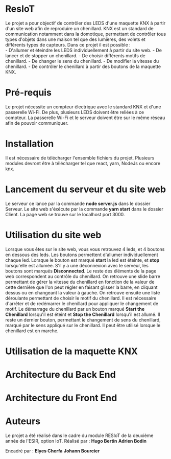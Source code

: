 # ResIoT
Le projet a pour objectif de contrôler des LEDS d'une maquette KNX à partir d'un site web afin de reproduire un chenillard. KNX est un standard de communication notamment dans la domotique, permettant de contrôler tous types d'objets dans une maison tel que des lumières, des volets et différents types de capteurs. 
Dans ce projet il est possible :    
                - D'allumer et éteindre les LEDS individuellement à partir du site web. 
                - De lancer et de stopper un chenillard.
                - De choisir différents motifs de chenillard.
                - De changer le sens du chenillard. 
                - De modifier la vitesse du chenillard.
                - De contrôler le chenillard à partir des boutons de la maquette KNX.  

# Pré-requis
Le projet nécessite un compteur électrique avec le standard KNX et d'une passerelle Wi-Fi. De plus, plusieurs LEDS doivent être reliées à ce compteur. 
La passerelle Wi-Fi et le serveur doivent être sur le même réseau afin de pouvoir communiquer.  

# Installation 
Il est nécessaire de télécharger l'ensemble fichiers du projet. Plusieurs modules devront être à télécharger tel que react, yarn, NodeJs ou encore knx. 

# Lancement du serveur et du site web
Le serveur ce lance par la commande **node server.js** dans le dossier Serveur. Le site web s'éxécute par la commande **yarn start** dans le dossier Client. La page web se trouve sur le localhost port 3000.

# Utilisation du site web
Lorsque vous êtes sur le site web, vous vous retrouvez 4 leds, et 4 boutons en dessous des leds. Les boutons permettent d'allumer individuellement chaque led. Lorsque le bouton est marqué **start** la led est éteinte, et **stop** lorsqu'elle est allumée. S'il y a une déconnexion avec le serveur, les boutons sont marqués **Disconnected**. Le reste des éléments de la page web correspondent au contrôle du chenillard. On retrouve une slide barre permettant de gérer la vitesse du chenillard en fonction de la valeur de cette dernière que l'on peut régler en faisant glisser la barre, en cliquant dessus ou en changeant la valeur à gauche. On retrouve ensuite une liste déroulante permettant de choisir le motif du chenillard. Il est nécessaire d'arrêter et de redémarrer le chenillard pour appliquer le changement de motif. Le démarrage du chenillard par un bouton marqué **Start the Chenillard** lorsqu'il est éteint et **Stop the Chenillard** lorsqu'il est allumé. Il reste un dernier bouton, permettant le changement de sens du chenillard, marqué par le sens appliqué sur le chenillard. Il peut être utilisé lorsque le chenillard est en marche.    

# Utilisation de la maquette KNX

# Architecture du Back End

# Architecture du Front End

# Auteurs
Le projet a été réalisé dans le cadre du module RESIoT de la deuxième année de l'ESIR, option IoT. 
Réalisé par :
    **Hugo Bertin** 
    **Adrien Bodin**

Encadré par :
    **Elyes Cherfa**
    **Johann Bourcier** 